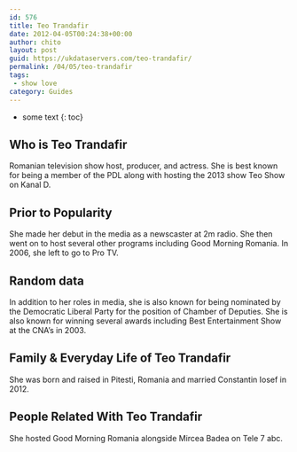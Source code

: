 ```yaml
---
id: 576
title: Teo Trandafir
date: 2012-04-05T00:24:38+00:00
author: chito
layout: post
guid: https://ukdataservers.com/teo-trandafir/
permalink: /04/05/teo-trandafir
tags:
 - show love
category: Guides
---
```


* some text
{: toc}
          
          
## Who is  Teo Trandafir
                  
                  
                  
Romanian television show host, producer, and actress. She is best known for being a member of the PDL along with hosting the 2013 show Teo Show on Kanal D. 
                  
                
                
                
## Prior to Popularity 
                  
                  
                  
She made her debut in the media as a newscaster at 2m radio. She then went on to host several other programs including Good Morning Romania. In 2006, she left to go to Pro TV. 
                  
                
                
                
## Random data 
                  
                  
                  
In addition to her roles in media, she is also known for being nominated by the Democratic Liberal Party for the position of Chamber of Deputies. She is also known for winning several awards including Best Entertainment Show at the CNA&#8217;s in 2003. 
                  
                
                
                
## Family & Everyday Life of Teo Trandafir
                  
                  
                  
She was born and raised in Pitesti, Romania and married Constantin Iosef in 2012. 
                  
                
                
                
## People Related With  Teo Trandafir
                  
                  
                  
She hosted Good Morning Romania alongside Mircea Badea on Tele 7 abc. 
                  
                
              
            
          
          
          
    
    
  
